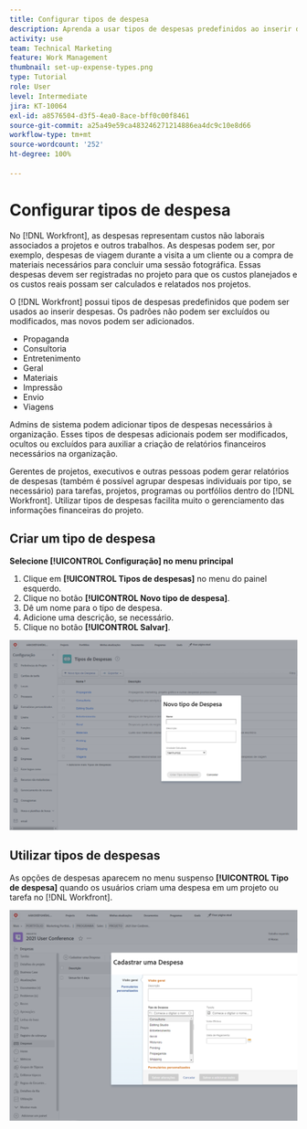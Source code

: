 ```yaml
---
title: Configurar tipos de despesa
description: Aprenda a usar tipos de despesas predefinidos ao inserir despesas e criar novos tipos de despesas.
activity: use
team: Technical Marketing
feature: Work Management
thumbnail: set-up-expense-types.png
type: Tutorial
role: User
level: Intermediate
jira: KT-10064
exl-id: a8576504-d3f5-4ea0-8ace-bff0c00f8461
source-git-commit: a25a49e59ca483246271214886ea4dc9c10e8d66
workflow-type: tm+mt
source-wordcount: '252'
ht-degree: 100%

---
```


# Configurar tipos de despesa

No [!DNL Workfront], as despesas representam custos não laborais associados a projetos e outros trabalhos. As despesas podem ser, por exemplo, despesas de viagem durante a visita a um cliente ou a compra de materiais necessários para concluir uma sessão fotográfica. Essas despesas devem ser registradas no projeto para que os custos planejados e os custos reais possam ser calculados e relatados nos projetos.

O [!DNL Workfront] possui tipos de despesas predefinidos que podem ser usados ao inserir despesas. Os padrões não podem ser excluídos ou modificados, mas novos podem ser adicionados.

* Propaganda
* Consultoria
* Entretenimento
* Geral
* Materiais
* Impressão
* Envio
* Viagens

Admins de sistema podem adicionar tipos de despesas necessários à organização. Esses tipos de despesas adicionais podem ser modificados, ocultos ou excluídos para auxiliar a criação de relatórios financeiros necessários na organização.

Gerentes de projetos, executivos e outras pessoas podem gerar relatórios de despesas (também é possível agrupar despesas individuais por tipo, se necessário) para tarefas, projetos, programas ou portfólios dentro do [!DNL Workfront]. Utilizar tipos de despesas facilita muito o gerenciamento das informações financeiras do projeto.

## Criar um tipo de despesa

**Selecione [!UICONTROL Configuração] no menu principal**

1. Clique em **[!UICONTROL Tipos de despesas]** no menu do painel esquerdo.
1. Clique no botão **[!UICONTROL Novo tipo de despesa]**.
1. Dê um nome para o tipo de despesa.
1. Adicione uma descrição, se necessário.
1. Clique no botão **[!UICONTROL Salvar]**.

![Uma imagem da criação de um novo [!UICONTROL Tipo de despesa]](assets/setting-up-finances-6.png)

## Utilizar tipos de despesas

As opções de despesas aparecem no menu suspenso **[!UICONTROL Tipo de despesa]** quando os usuários criam uma despesa em um projeto ou tarefa no [!DNL Workfront].

![Uma imagem mostrando a adição de uma nova despesa](assets/setting-up-finances-7.png)

